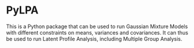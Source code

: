 # PyLPA

This is a Python package that can be used to run Gaussian Mixture Models with different constraints on means, variances and covariances. 
It can thus be used to run Latent Profile Analysis, including Multiple Group Analysis.
